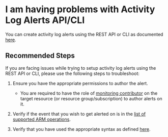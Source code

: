 <properties
	pageTitle="I am having problems with Activity Log Alerts API/CLI"
	description="I am having problems with Activity Log Alerts API/CLI"
	infoBubbleText=""
	service="microsoft.insights"
	resource="activitylogalerts"
	authors="snehithm, msvijayn,anantr"
	authoralias="snmuvva, vinagara, anantr"
	displayOrder="7"
	articleId="insights-alertarm-activity-log"
	diagnosticScenario=""
	selfHelpType="generic"
	supportTopicIds="32629629,32629634"
	resourceTags=""
	productPesIds="15454"
	cloudEnvironments="public, fairfax"
/>

# I am having problems with Activity Log Alerts API/CLI

You can create activity log alerts using the REST API or CLI as documented [here](https://docs.microsoft.com/azure/azure-monitor/platform/alerts-activity-log#azure-resource-template).

## **Recommended Steps**

If you are facing issues while trying to setup activity log alerts using the REST API or CLI, please use the following steps to troubleshoot:

1. Ensure you have the appropriate permissions to author the alert. 
    * You are required to have the role of [monitoring contributor](https://docs.microsoft.com/azure/azure-monitor/platform/roles-permissions-security#built-in-monitoring-roles) on the target resource (or resource group/subscription) to author alerts on it.

2. Verify if the event that you wish to get alerted on is in the [list of supported ARM operations](https://docs.microsoft.com/azure/role-based-access-control/resource-provider-operations).

3. Verify that you have used the appropriate syntax as defined [here](https://docs.microsoft.com/azure/azure-monitor/platform/alerts-activity-log#azure-resource-template).
